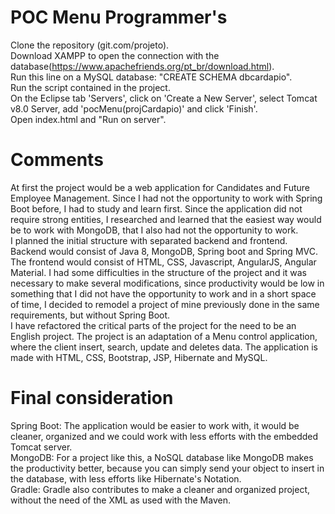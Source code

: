 # POC Menu Programmer's #

Clone the repository (git.com/projeto).
<br>
Download XAMPP to open the connection with the database(https://www.apachefriends.org/pt_br/download.html).
<br>
Run this line on a MySQL database: "CREATE SCHEMA dbcardapio".
<br>
Run the script contained in the project.
<br>
On the Eclipse tab 'Servers', click on 'Create a New Server', select Tomcat v8.0 Server, add 'pocMenu(projCardapio)' and click 'Finish'.
<br>
Open index.html and "Run on server".

# Comments #

At first the project would be a web application for Candidates and Future Employee Management. Since I had not the opportunity to work with Spring Boot before, I had to study and learn first. Since the application did not require strong entities, I researched and learned that the easiest way would be to work with MongoDB, that I also had not the opportunity to work.
<br>
I planned the initial structure with separated backend and frontend. Backend would consist of Java 8, MongoDB, Spring boot and Spring MVC. The frontend would consist of HTML, CSS, Javascript, AngularJS, Angular Material. I had some difficulties in the structure of the project and it was necessary to make several modifications, since productivity would be low in something that I did not have the opportunity to work and in a short space of time, I decided to remodel a project of mine previously done in the same requirements, but without Spring Boot.
<br>
I have refactored the critical parts of the project for the need to be an English project. The project is an adaptation of a Menu control application, where the client insert, search, update and deletes data. The application is made with HTML, CSS, Bootstrap, JSP, Hibernate and MySQL.

# Final consideration #

Spring Boot: The application would be easier to work with, it would be cleaner, organized and we could work with less efforts with the embedded Tomcat server.
<br>
MongoDB: For a project like this, a NoSQL database like MongoDB makes the productivity better, because you can simply send your object to insert in the database, with less efforts like Hibernate's Notation.
<br>
Gradle: Gradle also contributes to make a cleaner and organized project, without the need of the XML as used with the Maven.

